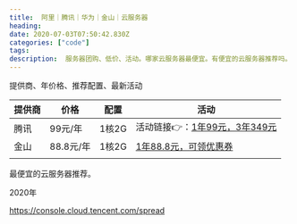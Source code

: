 ```yaml
---
title:  阿里｜腾讯｜华为｜金山｜云服务器
heading: 
date: 2020-07-03T07:50:42.830Z
categories: ["code"]
tags: 
description:  服务器团购、低价、活动。哪家云服务器最便宜。有便宜的云服务器推荐吗。
---
```



提供商、年价格、推荐配置、最新活动

| 提供商    | 价格    |  配置   | 活动    |
| --- | --- | --- | --- |
|  腾讯   | 99元/年    |1核2G     | 活动链接👉：[1年99元，3年349元](https://url.cn/YLzlOVoJ)    |
|  金山   |  88.8元/年   | 1核2G    |  [1年88.8元，可领优惠券](http://ksyun.com/s/sG2BSK)   |
|     |     |     |     |

最便宜的云服务器推荐。


2020年

https://console.cloud.tencent.com/spread